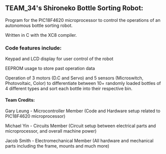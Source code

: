 ## TEAM_34's Shironeko Bottle Sorting Robot:

Program for the PIC18F4620 microprocessor to control the operations of an autonomous bottle sorting robot.

Written in C with the XC8 compiler.

### Code features include:

Keypad and LCD display for user control of the robot

EEPROM usage to store past operation data

Operation of 3 motors (D.C and Servo) and 5 sensors (Microswitch, Photovoltaic, Color) to differentiate between 10+ randomly loaded bottles of 4 different types and sort each bottle into their respective bin. 

#### Team Credits:

Gary Leung - Microcontroller Member (Code and Hardware setup related to PIC18F4620 microprocessor)

Michael Yin - Circuits Member (Circuit setup between electrical parts and microprocessor, and overall machine power)

Jacob Smith - Electromechanical Member (All hardware and mechanical parts including the frame, mounts and much more)
